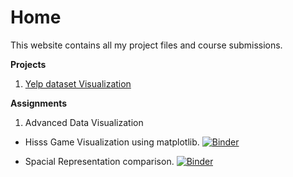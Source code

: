 # Home

This website contains all my project files and course submissions.

**Projects**

1. [Yelp dataset Visualization](https://hrgupta.github.io/yelp-dataset-visualization/)

**Assignments**

1. Advanced Data Visualization

* Hisss Game Visualization using matplotlib. [![Binder](https://mybinder.org/badge_logo.svg)](https://mybinder.org/v2/gh/hrgupta/Advanced-Data-Visualization/master?filepath=Code%2FAssignment_1%20-%20Hisss%20Game%20Visualization.ipynb)

* Spacial Representation comparison. [![Binder](https://mybinder.org/badge_logo.svg)](https://mybinder.org/v2/gh/hrgupta/Advanced-Data-Visualization/master?filepath=Code%2FAssignment_2%20-%20Spatial%20Representation%20Comparison.ipynb)
